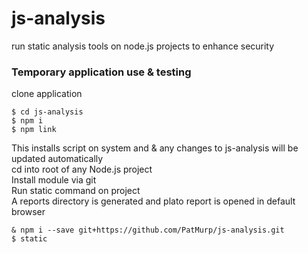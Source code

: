 # js-analysis
run static analysis tools on node.js projects to enhance security

### Temporary application use & testing
clone application

```
$ cd js-analysis
$ npm i  
$ npm link
```
This installs script on system and & any changes to js-analysis will be updated automatically  
cd into root of any Node.js project  
Install module via git  
Run static command on project  
A reports directory is generated and plato report is opened in default browser
```
& npm i --save git+https://github.com/PatMurp/js-analysis.git
$ static
```
